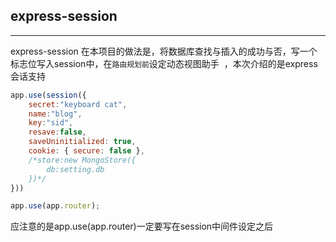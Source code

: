 ## express-session 
***
express-session 在本项目的做法是，将数据库查找与插入的成功与否，写一个标志位写入session中，在```路由规划前```设定动态视图助手  ，本次介绍的是express会话支持  
``` javascript
app.use(session({
    secret:"keyboard cat",
    name:"blog",
    key:"sid",
    resave:false,
    saveUninitialized: true,
    cookie: { secure: false },
    /*store:new MongoStore({
        db:setting.db
    })*/
}))

app.use(app.router);

```
应注意的是app.use(app.router)一定要写在session中间件设定之后
   
